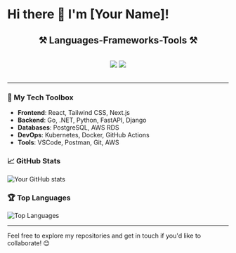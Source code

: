 # Hi there 👋 I'm [Your Name]!

<h2 align="center">⚒️ Languages-Frameworks-Tools ⚒️</h2> 
<br/> 
<div align="center">     
    <img src="https://skillicons.dev/icons?i=react,vscode,github,kubernetes,docker,tailwind,git,eclipse,linux,postgres,postman" />     
    <img src="https://skillicons.dev/icons?i=aws,python,javascript,typescript,cs,dotnet,go,java,nextjs,django,fastapi" /><br> 
</div> 
<br/>

---

### 🔧 My Tech Toolbox
- **Frontend**: React, Tailwind CSS, Next.js
- **Backend**: Go, .NET, Python, FastAPI, Django
- **Databases**: PostgreSQL, AWS RDS
- **DevOps**: Kubernetes, Docker, GitHub Actions
- **Tools**: VSCode, Postman, Git, AWS

### 📈 GitHub Stats
![Your GitHub stats](https://github-readme-stats.vercel.app/api?username=huslee17-username&show_icons=true&theme=radical)

### 🏆 Top Languages
![Top Languages](https://github-readme-stats.vercel.app/api/top-langs/?username=huslee17-username&layout=compact&theme=radical)

---

Feel free to explore my repositories and get in touch if you'd like to collaborate! 😊
